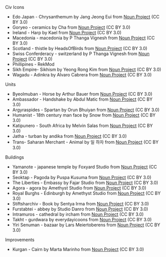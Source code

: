 Civ Icons
* Edo Japan - Chrysanthemum by Jang Jeong Eui from <a href="https://thenounproject.com/browse/icons/term/chrysanthemum/" target="_blank" title="Chrysanthemum Icons">Noun Project</a> (CC BY 3.0)
* Goryeo - ceramics by Cha from <a href="https://thenounproject.com/browse/icons/term/ceramics/" target="_blank" title="ceramics Icons">Noun Project</a> (CC BY 3.0)
* Ireland - Harp by Kael from <a href="https://thenounproject.com/browse/icons/term/harp/" target="_blank" title="Harp Icons">Noun Project</a> (CC BY 3.0)
* Macedonia - macedonia by P Thanga Vignesh from <a href="https://thenounproject.com/browse/icons/term/macedonia/" target="_blank" title="macedonia Icons">Noun Project</a> (CC BY 3.0)
* Scotland - thistle by HeadsOfBirds from <a href="https://thenounproject.com/browse/icons/term/thistle/" target="_blank" title="thistle Icons">Noun Project</a> (CC BY 3.0)
* Swiss Conferderacy - switzerland by P Thanga Vignesh from <a href="https://thenounproject.com/browse/icons/term/switzerland/" target="_blank" title="switzerland Icons">Noun Project</a> (CC BY 3.0)
* Phillipines - RekMod
* Sikh Empire- Sikhism by Yeong Rong Kim from <a href="https://thenounproject.com/browse/icons/term/sikhism/" target="_blank" title="Sikhism Icons">Noun Project</a> (CC BY 3.0)
* Wagadu - Adinkra by Alvaro Cabrera from <a href="https://thenounproject.com/browse/icons/term/adinkra/" target="_blank" title="Adinkra Icons">Noun Project</a> (CC BY 3.0)



Units
- Byeolmuban - Horse by Arthur Bauer from <a href="https://thenounproject.com/browse/icons/term/horse/" target="_blank" title="Horse Icons">Noun Project</a> (CC BY 3.0)
- Ambassador - Handshake by Abdul Matic from <a href="https://thenounproject.com/browse/icons/term/handshake/" target="_blank" title="Handshake Icons">Noun Project</a> (CC BY 3.0)
- Argyraspides - Spartan by Orun Bhuiyan from <a href="https://thenounproject.com/browse/icons/term/spartan/" target="_blank" title="Spartan Icons">Noun Project</a> (CC BY 3.0)
- Humanist - 18th century man face by Snow from <a href="https://thenounproject.com/browse/icons/term/18th-century-man-face/" target="_blank" title="18th century man face Icons">Noun Project</a> (CC BY 3.0)
- Katipunero - South Africa by Melvin Salas from <a href="https://thenounproject.com/browse/icons/term/south-africa/" target="_blank" title="South Africa Icons">Noun Project</a> (CC BY 3.0)
- Jatha - turban by andika from <a href="https://thenounproject.com/browse/icons/term/turban/" target="_blank" title="turban Icons">Noun Project</a> (CC BY 3.0)
- Trans- Saharan Merchant - Animal by 일 하자 from <a href="https://thenounproject.com/browse/icons/term/animal/" target="_blank" title="Animal Icons">Noun Project</a> (CC BY 3.0)



Buildings
- Yamanote - japanese temple by Foxyard Studio from <a href="https://thenounproject.com/browse/icons/term/japanese-temple/" target="_blank" title="japanese temple Icons">Noun Project</a> (CC BY 3.0)
- Seoktap - Pagoda by Puspa Kusuma from <a href="https://thenounproject.com/browse/icons/term/pagoda/" target="_blank" title="Pagoda Icons">Noun Project</a> (CC BY 3.0)
-  The Liberties - Embassy by Fajar Studio from <a href="https://thenounproject.com/browse/icons/term/embassy/" target="_blank" title="Embassy Icons">Noun Project</a> (CC BY 3.0)
- Agora - agora by Amethyst Studio from <a href="https://thenounproject.com/browse/icons/term/agora/" target="_blank" title="agora Icons">Noun Project</a> (CC BY 3.0)
- Royal Burghs - Edinburgh by Amethyst Studio from <a href="https://thenounproject.com/browse/icons/term/edinburgh/" target="_blank" title="Edinburgh Icons">Noun Project</a> (CC BY 3.0)
- Stiftsharchiv - Book by Sentya Irma from <a href="https://thenounproject.com/browse/icons/term/book/" target="_blank" title="Book Icons">Noun Project</a> (CC BY 3.0)
- Furstabtei - abbey by Studio Danro from <a href="https://thenounproject.com/browse/icons/term/abbey/" target="_blank" title="abbey Icons">Noun Project</a> (CC BY 3.0)
- Intramuros - cathedral by ircham from <a href="https://thenounproject.com/browse/icons/term/cathedral/" target="_blank" title="cathedral Icons">Noun Project</a> (CC BY 3.0)
- Takht - gurdwara by everydayicoons from <a href="https://thenounproject.com/browse/icons/term/gurdwara/" target="_blank" title="gurdwara Icons">Noun Project</a> (CC BY 3.0)
- Yiri Senuman - bazaar by Lars Meiertoberens from <a href="https://thenounproject.com/browse/icons/term/bazaar/" target="_blank" title="bazaar Icons">Noun Project</a> (CC BY 3.0)

Improvements
- Kurgan - Cairn by Marta Marinho from <a href="https://thenounproject.com/browse/icons/term/cairn/" target="_blank" title="Cairn Icons">Noun Project</a> (CC BY 3.0)
